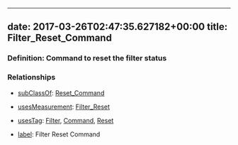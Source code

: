 
---
date: 2017-03-26T02:47:35.627182+00:00
title: Filter_Reset_Command
---
### Definition: Command to reset the filter status

### Relationships

* [subClassOf](http://www.w3.org/2000/01/rdf-schema#subClassOf): [Reset_Command](https://brickschema.org/schema/1.0/Brick#Reset_Command)

* [usesMeasurement](https://brickschema.org/schema/1.0/BrickFrame#usesMeasurement): [Filter_Reset](https://brickschema.org/schema/1.0/Brick#Filter_Reset)

* [usesTag](https://brickschema.org/schema/1.0/BrickFrame#usesTag): [Filter](https://brickschema.org/schema/1.0/BrickTag#Filter), [Command](https://brickschema.org/schema/1.0/BrickTag#Command), [Reset](https://brickschema.org/schema/1.0/BrickTag#Reset)

* [label](http://www.w3.org/2000/01/rdf-schema#label): Filter Reset Command
